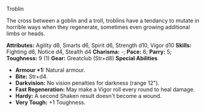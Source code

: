Troblin

The cross between a goblin and a troll, troblins have a tendancy to
mutate in horrible ways when they regenerate, sometimes even growing
additional limbs or heads.

**Attributes:** Agility d8, Smarts d6, Spirit d6, Strength d10, Vigor
d10
**Skills:** Fighting d6, Notice d4, Stealth d4
**Charisma:** -; **Pace:** 6; **Parry:** 5; **Toughness:** 9 (1)
**Gear:** Greatclub (Str+d8)
**Special Abilities**
- **Armour +1:** Natural armour.
- **Bite:** Str+d4.
- **Darkvision:** No vision penalties for darkness (range 12").
- **Fast Regeneration:** May make a Vigor roll every round to heal
damage.
- **Hardy:** A second Shaken result doesn't become a wound.
- **Very Tough:** +1 Toughness.

